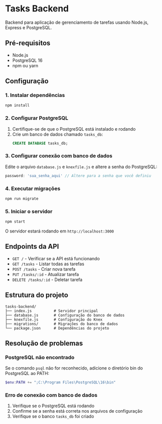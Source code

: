 # Tasks Backend

Backend para aplicação de gerenciamento de tarefas usando Node.js, Express e PostgreSQL.

## Pré-requisitos

- Node.js
- PostgreSQL 16
- npm ou yarn

## Configuração

### 1. Instalar dependências
```bash
npm install
```

### 2. Configurar PostgreSQL

1. Certifique-se de que o PostgreSQL está instalado e rodando
2. Crie um banco de dados chamado `tasks_db`:
   ```sql
   CREATE DATABASE tasks_db;
   ```

### 3. Configurar conexão com banco de dados

Edite o arquivo `database.js` e `knexfile.js` e altere a senha do PostgreSQL:

```javascript
password: 'sua_senha_aqui' // Altere para a senha que você definiu
```

### 4. Executar migrações

```bash
npm run migrate
```

### 5. Iniciar o servidor

```bash
npm start
```

O servidor estará rodando em `http://localhost:3000`

## Endpoints da API

- `GET /` - Verificar se a API está funcionando
- `GET /tasks` - Listar todas as tarefas
- `POST /tasks` - Criar nova tarefa
- `PUT /tasks/:id` - Atualizar tarefa
- `DELETE /tasks/:id` - Deletar tarefa

## Estrutura do projeto

```
tasks-backend/
├── index.js          # Servidor principal
├── database.js       # Configuração do banco de dados
├── knexfile.js       # Configuração do Knex
├── migrations/       # Migrações do banco de dados
└── package.json      # Dependências do projeto
```

## Resolução de problemas

### PostgreSQL não encontrado
Se o comando `psql` não for reconhecido, adicione o diretório bin do PostgreSQL ao PATH:

```powershell
$env:PATH += ";C:\Program Files\PostgreSQL\16\bin"
```

### Erro de conexão com banco de dados
1. Verifique se o PostgreSQL está rodando
2. Confirme se a senha está correta nos arquivos de configuração
3. Verifique se o banco `tasks_db` foi criado